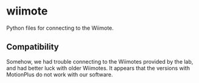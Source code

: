 wiimote
=======

Python files for connecting to the Wiimote.

Compatibility
-------------

Somehow, we had trouble connecting to the Wiimotes provided by the lab, and had better luck with older Wiimotes. It appears that the versions with MotionPlus do not work with our software.


